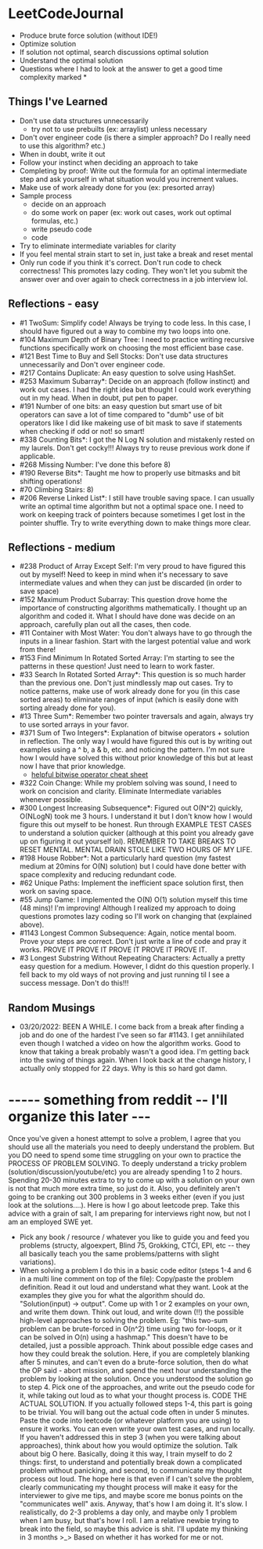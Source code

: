 # LeetCodeJournal
 - Produce brute force solution (without IDE!)
 - Optimize solution
 - If solution not optimal, search discussions optimal solution
 - Understand the optimal solution 
 - Questions where I had to look at the answer to get a good time complexity marked *

## Things I've Learned
 - Don't use data structures unnecessarily
   - try not to use prebuilts (ex: arraylist) unless necessary
 - Don't over engineer code (is there a simpler approach? Do I really need to use this algorithm? etc.)
 - When in doubt, write it out
 - Follow your instinct when deciding an approach to take
 - Completing by proof: Write out the formula for an optimal intermediate step and ask yourself in what situation would you increment values. 
 - Make use of work already done for you (ex: presorted array)
 - Sample process
   - decide on an approach
   - do some work on paper (ex: work out cases, work out optimal formulas, etc.)
   - write pseudo code 
   - code
 - Try to eliminate intermediate variables for clarity
 - If you feel mental strain start to set in, just take a break and reset mental
 - Only run code if you think it's correct. Don't run code to check correctness! This promotes lazy coding. They won't let you submit the answer over and over again to check correctness in a job interview lol. 

## Reflections - easy
 - #1 TwoSum: Simplify code! Always be trying to code less. In this case, I should have figured out a way to combine my two loops into one. 
 - #104 Maximum Depth of Binary Tree: I need to practice writing recursive functions specifically work on choosing the most efficient base case. 
 - #121 Best Time to Buy and Sell Stocks: Don't use data structures unnecessarily and Don't over engineer code.
 - #217 Contains Duplicate: An easy question to solve using HashSet. 
 - #253 Maximum Subarray*: Decide on an approach (follow instinct) and work out cases. I had the right idea but thought I could work everything out in my head. When in doubt, put pen to paper. 
 - #191 Number of one bits: an easy question but smart use of bit operators can save a lot of time compared to "dumb" use of bit operators like I did like makeing use of bit mask to save if statements when checking if odd or not! so smart!
 - #338 Counting Bits*: I got the N Log N solution and mistakenly rested on my laurels. Don't get cocky!!! Always try to reuse previous work done if applicable. 
 - #268 Missing Number: I've done this before 8)
 - #190 Reverse Bits*: Taught me how to properly use bitmasks and bit shifting operations!
 - #70 Climbing Stairs: 8)
 - #206 Reverse Linked List*: I still have trouble saving space. I can usually write an optimal time algorithm but not a optimal space one. I need to work on keeping track of pointers because sometimes I get lost in the pointer shuffle. Try to write everything down to make things more clear. 

## Reflections - medium 
 - #238 Product of Array Except Self: I'm very proud to have figured this out by myself! Need to keep in mind when it's necessary to save intermediate values and when they can just be discarded (in order to save space)
 - #152 Maximum Product Subarray: This question drove home the importance of constructing algorithms mathematically. I thought up an algorithm and coded it. What I should have done was decide on an approach, carefully plan out all the cases, then code. 
 - #11 Container with Most Water: You don't always have to go through the inputs in a linear fashion. Start with the largest potential value and work from there!
 - #153 Find Minimum In Rotated Sorted Array: I'm starting to see the patterns in these question! Just need to learn to work faster.
 - #33 Search In Rotated Sorted Array*: This question is so much harder than the previous one. Don't just mindlessly map out cases. Try to notice patterns, make use of work already done for you (in this case sorted areas) to eliminate ranges of input (which is easily done with sorting already done for you).
 - #13 Three Sum*: Remember two pointer traversals and again, always try to use sorted arrays in your favor. 
 - #371 Sum of Two Integers*: Explanation of bitwise operators + solution in reflection. The only way I would have figured this out is by writing out examples using a ^ b, a & b, etc. and noticing the pattern. I'm not sure how I would have solved this without prior knowledge of this but at least now I have that prior knowledge. 
   - [helpful bitwise operator cheat sheet](https://leetcode.com/problems/sum-of-two-integers/discuss/84278/A-summary%3A-how-to-use-bit-manipulation-to-solve-problems-easily-and-efficiently)
 - #322 Coin Change: While my problem solving was sound, I need to work on concision and clarity. Eliminate Intermediate variables whenever possible. 
 - #300 Longest Increasing Subsequence*: Figured out O(N^2) quickly, O(NLogN) took me 3 hours. I understand it but I don't know how I would figure this out myself to be honest. Run through EXAMPLE TEST CASES to understand a solution quicker (although at this point you already gave up on figuring it out yourself lol). REMEMBER TO TAKE BREAKS TO RESET MENTAL. MENTAL DRAIN STOLE LIKE TWO HOURS OF MY LIFE.
 - #198 House Robber*: Not a particularly hard question (my fastest medium at 20mins for O(N) solution) but I could have done better with space complexity and reducing redundant code. 
 - #62 Unique Paths: Implement the inefficient space solution first, then work on saving space. 
 - #55 Jump Game: I implemented the O(N) O(1) solution myself this time (48 mins)! I'm improving! Although I realized my approach to doing questions promotes lazy coding so I'll work on changing that (explained above).
 - #1143 Longest Common Subsequence: Again, notice mental boom. Prove your steps are correct. Don't just write a line of code and pray it works. PROVE IT PROVE IT PROVE IT PROVE IT PROVE IT. 
 - #3 Longest Substring Without Repeating Characters: Actually a pretty easy question for a medium. However, I didnt do this question properly. I fell back to my old ways of not proving and just running til I see a success message. Don't do this!!! 

## Random Musings
 - 03/20/2022: BEEN A WHILE. I come back from a break after finding a job and do one of the hardest I've seen so far #1143. I get anniihilated even though I watched a video on how the algorithm works. Good to know that taking a break probably wasn't a good idea. I'm getting back into the swing of things again. When I look back at the change history, I actually only stopped for 22 days. Why is this so hard got damn. 






# ----- something from reddit -- I'll organize this later --- 

Once you've given a honest attempt to solve a problem, I agree that you should use all the materials you need to deeply understand the problem. But you DO need to spend some time struggling on your own to practice the PROCESS OF PROBLEM SOLVING.
To deeply understand a tricky problem (solution/discussion/youtube/etc) you are already spending 1 to 2 hours. Spending 20-30 minutes extra to try to come up with a solution on your own is not that much more extra time, so just do it. Also, you definitely aren't going to be cranking out 300 problems in 3 weeks either (even if you just look at the solutions....).
Here is how I go about leetcode prep. Take this advice with a grain of salt, I am preparing for interviews right now, but not I am an employed SWE yet.
- Pick any book / resource / whatever you like to guide you and feed you problems (structy, algoexpert, Blind 75, Grokking, CTCI, EPI, etc -- they all basically teach you the same problems/patterns with slight variations).
- When solving a problem I do this in a basic code editor (steps 1-4 and 6 in a multi line comment on top of the file):
Copy/paste the problem definition. Read it out loud and understand what they want.
Look at the examples they give you for what the algorithm should do. "Solution(input) -> output". Come up with 1 or 2 examples on your own, and write them down.
Think out loud, and write down (!!) the possible high-level approaches to solving the problem. Eg: "this two-sum problem can be brute-forced in O(n^2) time using two for-loops, or it can be solved in O(n) using a hashmap." This doesn't have to be detailed, just a possible approach. Think about possible edge cases and how they could break the solution.
Here, if you are completely blanking after 5 minutes, and can't even do a brute-force solution, then do what the OP said - abort mission, and spend the next hour understanding the problem by looking at the solution. Once you understood the solution go to step 4.
Pick one of the approaches, and write out the pseudo code for it, while taking out loud as to what your thought process is.
CODE THE ACTUAL SOLUTION. If you actually followed steps 1-4, this part is going to be trivial. You will bang out the actual code often in under 5 minutes. Paste the code into leetcode (or whatever platform you are using) to ensure it works. You can even write your own test cases, and run locally.
If you haven't addressed this in step 3 (when you were talking about approaches), think about how you would optimize the solution. Talk about big O here.
Basically, doing it this way, I train myself to do 2 things: first, to understand and potentially break down a complicated problem without panicking, and second, to communicate my thought process out loud. The hope here is that even if I can't solve the problem, clearly communicating my thought process will make it easy for the interviewer to give me tips, and maybe score me bonus points on the "communicates well" axis.
Anyway, that's how I am doing it. It's slow. I realistically, do 2-3 problems a day only, and maybe only 1 problem when I am busy, but that's how I roll.
I am a relative newbie trying to break into the field, so maybe this advice is shit. I'll update my thinking in 3 months >_> Based on whether it has worked for me or not.
